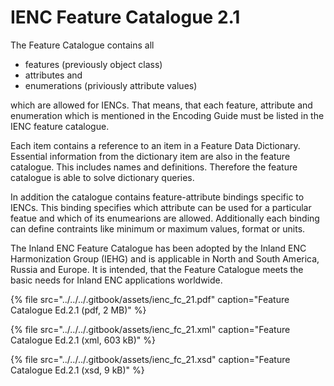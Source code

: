 # IENC Feature Catalogue 2.1

The Feature Catalogue contains all

* features \(previously object class\)
* attributes and
* enumerations \(priviously attribute values\)

which are allowed for IENCs. That means, that each feature, attribute and enumeration which is mentioned in the Encoding Guide must be listed in the IENC feature catalogue.

Each item contains a reference to an item in a Feature Data Dictionary. Essential information from the dictionary item are also in the feature catalogue. This includes names and definitions. Therefore the feature catalogue is able to solve dictionary queries.

In addition the catalogue contains feature-attribute bindings specific to IENCs. This binding specifies which attribute can be used for a particular featue and which of its enumearions are allowed. Additionally each binding can define contraints like minimum or maximum values, format or units.

The Inland ENC Feature Catalogue has been adopted by the Inland ENC Harmonization Group \(IEHG\) and is applicable in North and South America, Russia and Europe. It is intended, that the Feature Catalogue meets the basic needs for Inland ENC applications worldwide.

{% file src="../../../.gitbook/assets/ienc\_fc\_21.pdf" caption="Feature Catalogue Ed.2.1 \(pdf, 2 MB\)" %}

{% file src="../../../.gitbook/assets/ienc\_fc\_21.xml" caption="Feature Catalogue Ed.2.1 \(xml, 603 kB\)" %}

{% file src="../../../.gitbook/assets/ienc\_fc\_21.xsd" caption="Feature Catalogue Ed.2.1 \(xsd, 9 kB\)" %}



